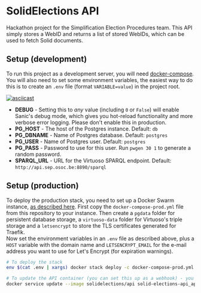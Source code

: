 # SolidElections API
Hackathon project for the Simplification Election Procedures team. This API simply stores a WebID and returns a list of stored WebIDs, which can be used to fetch Solid documents.


## Setup (development)
To run this project as a development server, you will need [docker-compose](https://docs.docker.com/compose/install/). You will also need to set some environment variables, the easiest way to do this is to create an `.env` file (format `VARIABLE=value`) in the project root.

[![asciicast](https://asciinema.org/a/jpoCG2JZvrlERh0zXTvH2b6rO.svg)](https://asciinema.org/a/jpoCG2JZvrlERh0zXTvH2b6rO)

- **DEBUG** - Setting this to *any* value (including `0` or `False`) will enable Sanic's debug mode, which gives you hot-reload functionality and more verbose error logging. Please don't enable this in production.
- **PG_HOST** - The host of the Postgres instance. Default: `db`
- **PG_DBNAME** - Name of Postgres database. Default: `postgres`
- **PG_USER** - Name of Postgres user. Default: `postgres`
- **PG_PASS** - Password to use for this user. Run `pwgen 30 1` to generate a random password.
- **SPARQL_URL** - URL for the Virtuoso SPARQL endpoint. Default: `http://api.sep.osoc.be:8890/sparql`


## Setup (production)
To deploy the production stack, you need to set up a Docker Swarm instance, [as described here](https://docs.docker.com/engine/swarm/swarm-mode/). First copy the `docker-compose-prod.yml` file from this repository to your instance. Then create a `pgdata` folder for persistent database storage, a `virtuoso-data` folder for Virtuoso's triple storage and a `letsencrypt` to store the TLS certificates generated for Traefik.  
Now set the environment variables in an `.env` file as described above, plus a `HOST` variable with the domain name and `LETSENCRYPT_EMAIL` for the e-mail address you want to use for Let's Encrypt (for expiration warnings).

```bash
# To deploy the stack
env $(cat .env | xargs) docker stack deploy -c docker-compose-prod.yml solid-elections-api

# To update the API container (you can set this up as a webhook) - you can also just run the above command again instead
docker service update --image solidelections/api solid-elections-api_api
```